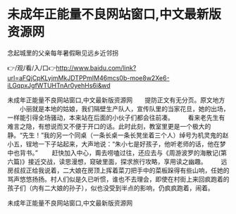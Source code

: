 # 未成年正能量不良网站窗口,中文最新版资源网
念起城里的父亲每年暑假瞅见远乡近邻拐

👉/观/看/入/口👉http://www.baidu.com/link?url=aFQjCpKLyjmMkJDTPPmIM46mcs0b-moe8w2Xe6-iLGqpxJgfWTUHTnAr0yehHs6i&wd

未成年正能量不良网站窗口,中文最新版资源网　　提防正文有无分页。原文地方
　　小丽就是本地的姑娘，我们隔壁生产队人，宣传队里的当家花旦，她的出场，一样能引得全场骚动，本来站在后面的小伙子们都会往前凑。
　　看来老先生有难言之隐，有想说而又不便于开口的话。此时此刻，教室里更是一个极大的静。“先生！”我的另一个同桌（一条长桌一条长凳坐着三个人）绰号为机灵鬼的赵小五，锃地一下子站起来，大声地说：“朱小七是好孩子，他听老师的话，他在梦中也背书。”
　　赶快加入中心，甭去唠嗑过往，还应去与《周游波罗的海散记(第六篇)》接近交战，读思漫想，窥破里面，探求旅行攻略，享用读之幽趣。
　　远房叔叔正给我说着，二大娘在房顶上挥着菜刀把手中的菜板跺得有些山响，任她的骂声悠悠扬扬。村人们似是久已听惯，谁也不去理会，即使在村街上来回疯跑着的孩子们（内有二大娘的孙子），似也没受到半点的影响，仍疯疯跑着，闹着。

未成年正能量不良网站窗口,中文最新版资源网
